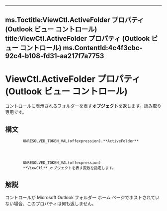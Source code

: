 

---
ms.Toctitle:ViewCtl.ActiveFolder プロパティ (Outlook ビュー コントロール)
title:ViewCtl.ActiveFolder プロパティ (Outlook ビュー コントロール)
ms.ContentId:4c4f3cbc-92c4-b108-fd31-aa217f7a7753
---
# ViewCtl.ActiveFolder プロパティ (Outlook ビュー コントロール)




コントロールに表示されるフォルダーを表す**オブジェクト**を返します。読み取り専用です。

## 構文

            UNRESOLVED_TOKEN_VAL(offexpression).**ActiveFolder**




            UNRESOLVED_TOKEN_VAL(offexpression)
            **ViewCtl** オブジェクトを表す変数を指定します。



## 解説
コントロールが Microsoft Outlook フォルダー ホーム ページでホストされていない場合、このプロパティは何も返しません。





